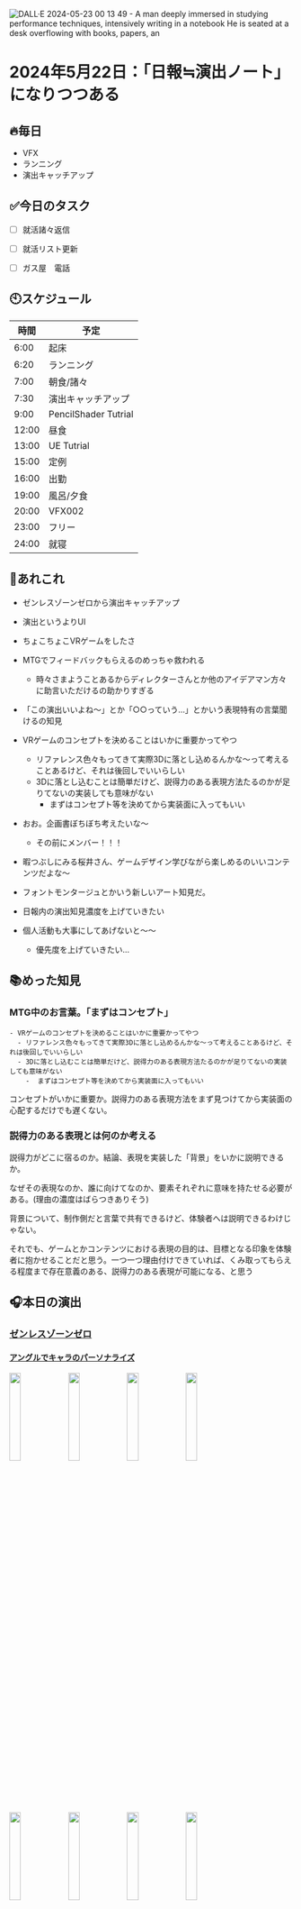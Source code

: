 ![DALL·E 2024-05-23 00 13 49 - A man deeply immersed in studying performance techniques, intensively writing in a notebook  He is seated at a desk overflowing with books, papers, an](https://github.com/Nats360/Nippo/assets/86301377/6110d8ab-6b9f-4790-95e1-0b962e9c2e0f)

# 2024年5月22日：「日報≒演出ノート」になりつつある

## 🔥毎日
- VFX 
- ランニング
- 演出キャッチアップ

## ✅今日のタスク
- [ ] 就活諸々返信
- [ ] 就活リスト更新
- [ ] ガス屋　電話


## 🕙スケジュール
| 時間 |  予定 |
|----|----|
|6:00|起床|
|6:20|ランニング|
|7:00|朝食/諸々|
|7:30|演出キャッチアップ|
|9:00|PencilShader Tutrial|
|12:00|昼食|
|13:00|UE Tutrial|
|15:00|定例|
|16:00|出勤|
|19:00|風呂/夕食|
|20:00|VFX002|
|23:00|フリー|
|24:00|就寝|


## 📌あれこれ
- ゼンレスゾーンゼロから演出キャッチアップ
 - 演出というよりUI

- ちょこちょこVRゲームをしたさ

- MTGでフィードバックもらえるのめっちゃ救われる
  - 時々さまようことあるからディレクターさんとか他のアイデアマン方々に助言いただけるの助かりすぎる
- 「この演出いいよね～」とか「○○っていう…」とかいう表現特有の言葉聞けるの知見

- VRゲームのコンセプトを決めることはいかに重要かってやつ
  - リファレンス色々もってきて実際3Dに落とし込めるんかな～って考えることあるけど、それは後回しでいいらしい
  - 3Dに落とし込むことは簡単だけど、説得力のある表現方法たるのかが足りてないの実装しても意味がない
    -  まずはコンセプト等を決めてから実装面に入ってもいい

- おお。企画書ぼちぼち考えたいな～
  - その前にメンバー！！！

- 暇つぶしにみる桜井さん、ゲームデザイン学びながら楽しめるのいいコンテンツだよな～

- フォントモンタージュとかいう新しいアート知見だ。

- 日報内の演出知見濃度を上げていきたい

- 個人活動も大事にしてあげないと～～
  - 優先度を上げていきたい…

## 📚めった知見
### MTG中のお言葉。「まずはコンセプト」
```
- VRゲームのコンセプトを決めることはいかに重要かってやつ
  - リファレンス色々もってきて実際3Dに落とし込めるんかな～って考えることあるけど、それは後回しでいいらしい
  - 3Dに落とし込むことは簡単だけど、説得力のある表現方法たるのかが足りてないの実装しても意味がない
    -  まずはコンセプト等を決めてから実装面に入ってもいい
```
コンセプトがいかに重要か。説得力のある表現方法をまず見つけてから実装面の心配するだけでも遅くない。

### 説得力のある表現とは何のか考える
説得力がどこに宿るのか。結論、表現を実装した「背景」をいかに説明できるか。

なぜその表現なのか、誰に向けてなのか、要素それぞれに意味を持たせる必要がある。(理由の濃度はばらつきありそう)

背景について、制作側だと言葉で共有できるけど、体験者へは説明できるわけじゃない。

それでも、ゲームとかコンテンツにおける表現の目的は、目標となる印象を体験者に抱かせることだと思う。一つ一つ理由付けできていれば、くみ取ってもらえる程度まで存在意義のある、説得力のある表現が可能になる、と思う






## 🎧本日の演出
### [ゼンレスゾーンゼロ](https://youtu.be/-Xf_ys-byAg?si=WnlyElPU-z-T_Prt)
#### [アングルでキャラのパーソナライズ](https://youtu.be/-Xf_ys-byAg?si=OsqM1YZUJxP-AIdK&t=242)
<img src = "https://github.com/Nats360/Nippo/assets/86301377/f2921d66-103a-4615-93c5-578d6d2f5fd0" width = 20%>
<img src = "https://github.com/Nats360/Nippo/assets/86301377/66b1a7b2-a060-4ce7-a439-5aab73d1b6c6" width = 20%>
<img src = "https://github.com/Nats360/Nippo/assets/86301377/c467cc99-c36c-4f8c-b55e-dc5ad668c0ee" width = 20%>
<img src = "https://github.com/Nats360/Nippo/assets/86301377/f85e4445-f9fc-4199-858a-66dd69a2b3b3" width = 20%><br>
<img src = "https://github.com/Nats360/Nippo/assets/86301377/32ea43df-7fe3-4714-96ed-052796d9d3d2" width = 20%>
<img src = "https://github.com/Nats360/Nippo/assets/86301377/9a1ea855-2667-4a44-a9e6-41328bd13b06" width = 20%>
<img src = "https://github.com/Nats360/Nippo/assets/86301377/ab2af040-d699-40d6-ac0b-7fd31fd4b47c" width = 20%>
<img src = "https://github.com/Nats360/Nippo/assets/86301377/5a0cfc6b-b120-46f5-988f-3250cd83e3d3" width = 20%>

- キャラ選択画面におけるカメラアングルでのキャラパーソナライズ
  - ドSならカメラを上から見下すアングル
  - ガンマンなら中全体が見えたりディティールが目立つような持ち方をさせて銃と一体となって画面に収まるアングル
  - クールなら顔がメインにならない、下か後ろ(同じ高さ目線にならない)、もしくはシンプルにかっこよく見えるアングル
  - 小柄な力持ちは、小さな体と大きな武器が対比できるアングル、もしくはキャラの可愛さを引き立てるために、上目遣いをしてもらえるアングル。
- ポージング等パーソナリティを構築する要素は他にもあるが、それら要素を引き立てるためにアングルもキャラに最適化させるべき

#### [キャラを立てるテロップ配置](https://youtu.be/-Xf_ys-byAg?si=owCGqBv5snmmNGm-&t=1142)
<img src = "https://github.com/Nats360/Nippo/assets/86301377/1ebf221b-98bd-4a5e-97aa-1f5da6a15454" width = 50%>

- 敵を一掃したことを知らせることよりもキャラクターの魅力的なポージングを引き立てる背景になっていた。
  - 加えてグリッチをかけて世界観に溶け込むようにしている

#### [色トレスで環境に溶け込む](https://youtu.be/-Xf_ys-byAg?si=aga6d1xRnzpVZjdB&t=2148)
<img src = "https://github.com/Nats360/Nippo/assets/86301377/2db8d370-9709-46fe-9731-70a5c3ce2be6" width = 30%>
<img src = "https://github.com/Nats360/Nippo/assets/86301377/79e2421e-d73c-4eda-8533-65a56a1e2334" width = 30%><br>
<img src = "https://github.com/Nats360/Nippo/assets/86301377/a92a4701-52e0-4404-a2ac-a15ca80c462c" width = 30%>
<img src = "https://github.com/Nats360/Nippo/assets/86301377/d24a7073-7c52-4c17-9c88-32d92eccec49" width = 30%>

- 描線に環境光の影響を与えることで存在自体の溶け込み(空間への侵入よりも深い)を表現しているのでは？
  - アニメや従来のゲームだと描画戦は基本黒いが、あえてグラデーションにして3Dアニメーションならではの表現方法を生かしている

- あえて瞳はトレースしないことで、どこを見ているのか常にわかりやすくしている

#### [[仕様]一人で楽しめる連携攻撃](https://youtu.be/-Xf_ys-byAg?si=_IQkhtYrvijEzyl4&t=1262)
![無題の動画 ‐ Clipchampで作成 (8)](https://github.com/Nats360/Nippo/assets/86301377/64538d3a-4611-4184-9675-17602a740a00)

- チーム体制でのプレイに、かつャラ変更はどんなゲームでもありふれた機能だが、攻撃途中に切り替えることでチームでキャラ特有の手法で攻撃してくれるのは、一つの攻撃方法で戦い方にになり、体験者にとっては連携プレイの手ごたえを与えてくれる。

#### けれんみのある3Dアニメーション
<img src = "https://github.com/Nats360/Nippo/assets/86301377/5c23eb89-6cab-4103-83f3-d282f1463e34)" width = 50%>

- アングルに合わせたけれんみある表現がかなり多用されている。
  - アニメ調の世界観に合わせた印象
  - かわいいキャラクターの歩き方が「ポンポン」軽やかだったり写真見たく、サイズ間調整に脚をあえて伸ばした表現が使わている。
 

## 進捗を魅せていく
- Gino MTG
- 演出キャッチアップ
- 就活関連諸々


## やり残し
- VFX002
- PencilShader Tutrial
- UE Tutrial

